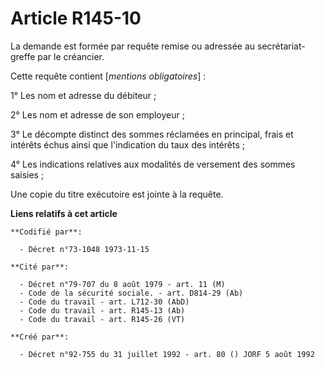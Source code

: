 # Article R145-10

La demande est formée par requête remise ou adressée au secrétariat-greffe par le créancier.

Cette requête contient [*mentions obligatoires*] :

1° Les nom et adresse du débiteur ;

2° Les nom et adresse de son employeur ;

3° Le décompte distinct des sommes réclamées en principal, frais et intérêts échus ainsi que l'indication du taux des
intérêts ;

4° Les indications relatives aux modalités de versement des sommes saisies ;

Une copie du titre exécutoire est jointe à la requête.

**Liens relatifs à cet article**

	**Codifié par**:

	  - Décret n°73-1048 1973-11-15

	**Cité par**:

	  - Décret n°79-707 du 8 août 1979 - art. 11 (M)
	  - Code de la sécurité sociale. - art. D814-29 (Ab)
	  - Code du travail - art. L712-30 (AbD)
	  - Code du travail - art. R145-13 (Ab)
	  - Code du travail - art. R145-26 (VT)

	**Créé par**:

	  - Décret n°92-755 du 31 juillet 1992 - art. 80 () JORF 5 août 1992
